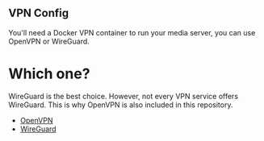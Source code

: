 ## VPN Config
You'll need a Docker VPN container to run your media server, you can use OpenVPN or WireGuard.
# Which one?
WireGuard is the best choice. However, not every VPN service offers WireGuard. This is why OpenVPN is also included in this repository.
- [OpenVPN](https://github.com/ynnckvdv/YourMediaServer/tree/main/configs/configVPN/OpenVPN)
- [WireGuard](https://github.com/ynnckvdv/YourMediaServer/tree/main/configs/configVPN/WireGuard)